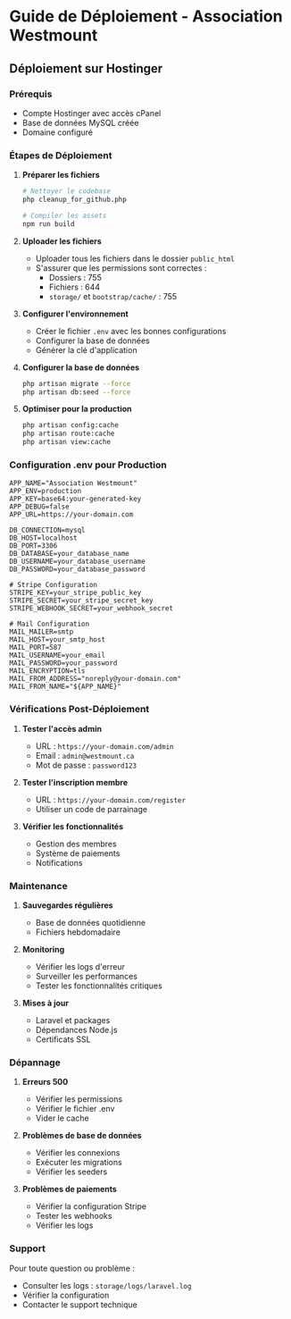 # Guide de Déploiement - Association Westmount

## Déploiement sur Hostinger

### Prérequis
- Compte Hostinger avec accès cPanel
- Base de données MySQL créée
- Domaine configuré

### Étapes de Déploiement

1. **Préparer les fichiers**
   ```bash
   # Nettoyer le codebase
   php cleanup_for_github.php
   
   # Compiler les assets
   npm run build
   ```

2. **Uploader les fichiers**
   - Uploader tous les fichiers dans le dossier `public_html`
   - S'assurer que les permissions sont correctes :
     - Dossiers : 755
     - Fichiers : 644
     - `storage/` et `bootstrap/cache/` : 755

3. **Configurer l'environnement**
   - Créer le fichier `.env` avec les bonnes configurations
   - Configurer la base de données
   - Générer la clé d'application

4. **Configurer la base de données**
   ```bash
   php artisan migrate --force
   php artisan db:seed --force
   ```

5. **Optimiser pour la production**
   ```bash
   php artisan config:cache
   php artisan route:cache
   php artisan view:cache
   ```

### Configuration .env pour Production

```env
APP_NAME="Association Westmount"
APP_ENV=production
APP_KEY=base64:your-generated-key
APP_DEBUG=false
APP_URL=https://your-domain.com

DB_CONNECTION=mysql
DB_HOST=localhost
DB_PORT=3306
DB_DATABASE=your_database_name
DB_USERNAME=your_database_username
DB_PASSWORD=your_database_password

# Stripe Configuration
STRIPE_KEY=your_stripe_public_key
STRIPE_SECRET=your_stripe_secret_key
STRIPE_WEBHOOK_SECRET=your_webhook_secret

# Mail Configuration
MAIL_MAILER=smtp
MAIL_HOST=your_smtp_host
MAIL_PORT=587
MAIL_USERNAME=your_email
MAIL_PASSWORD=your_password
MAIL_ENCRYPTION=tls
MAIL_FROM_ADDRESS="noreply@your-domain.com"
MAIL_FROM_NAME="${APP_NAME}"
```

### Vérifications Post-Déploiement

1. **Tester l'accès admin**
   - URL : `https://your-domain.com/admin`
   - Email : `admin@westmount.ca`
   - Mot de passe : `password123`

2. **Tester l'inscription membre**
   - URL : `https://your-domain.com/register`
   - Utiliser un code de parrainage

3. **Vérifier les fonctionnalités**
   - Gestion des membres
   - Système de paiements
   - Notifications

### Maintenance

1. **Sauvegardes régulières**
   - Base de données quotidienne
   - Fichiers hebdomadaire

2. **Monitoring**
   - Vérifier les logs d'erreur
   - Surveiller les performances
   - Tester les fonctionnalités critiques

3. **Mises à jour**
   - Laravel et packages
   - Dépendances Node.js
   - Certificats SSL

### Dépannage

1. **Erreurs 500**
   - Vérifier les permissions
   - Vérifier le fichier .env
   - Vider le cache

2. **Problèmes de base de données**
   - Vérifier les connexions
   - Exécuter les migrations
   - Vérifier les seeders

3. **Problèmes de paiements**
   - Vérifier la configuration Stripe
   - Tester les webhooks
   - Vérifier les logs

### Support

Pour toute question ou problème :
- Consulter les logs : `storage/logs/laravel.log`
- Vérifier la configuration
- Contacter le support technique
